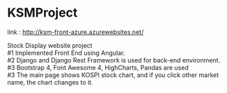 # KSMProject

link : http://ksm-front-azure.azurewebsites.net/<br>

Stock Display website project<br>
#1 Implemented Front End using Angular.<br>
#2 Django and Django Rest Framework is used for back-end environment.<br>
#3 Bootstrap 4, Font Awesome 4, HighCharts, Pandas are used<br>
#3 The main page shows KOSPI stock chart, and if you click other market name, the chart changes to it.<br>
